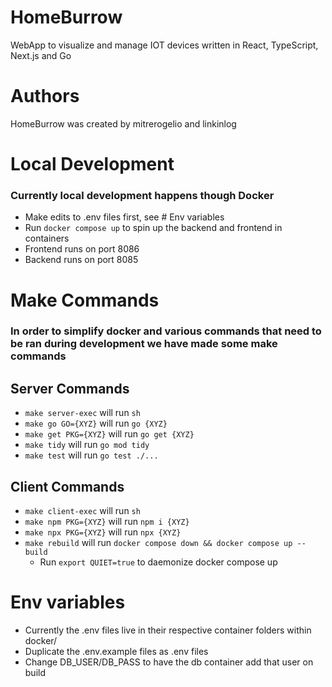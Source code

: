 # HomeBurrow
WebApp to visualize and manage IOT devices written in React, TypeScript, Next.js and Go

# Authors
HomeBurrow was created by mitrerogelio and linkinlog

# Local Development
### Currently local development happens though Docker
- Make edits to .env files first, see # Env variables
- Run `docker compose up` to spin up the backend and frontend in containers
- Frontend runs on port 8086
- Backend runs on port 8085

# Make Commands
### In order to simplify docker and various commands that need to be ran during development we have made some make commands
## Server Commands
- `make server-exec` will run `sh`
- `make go GO={XYZ}` will run `go {XYZ}`
- `make get PKG={XYZ}` will run `go get {XYZ}`
- `make tidy` will run `go mod tidy`
- `make test` will run `go test ./...`

## Client Commands
- `make client-exec` will run `sh`
- `make npm PKG={XYZ}` will run `npm i {XYZ}`
- `make npx PKG={XYZ}` will run `npx {XYZ}`
- `make rebuild` will run `docker compose down && docker compose up --build`
  - Run `export QUIET=true` to daemonize docker compose up

# Env variables
- Currently the .env files live in their respective container folders within docker/
- Duplicate the .env.example files as .env files
- Change DB_USER/DB_PASS to have the db container add that user on build